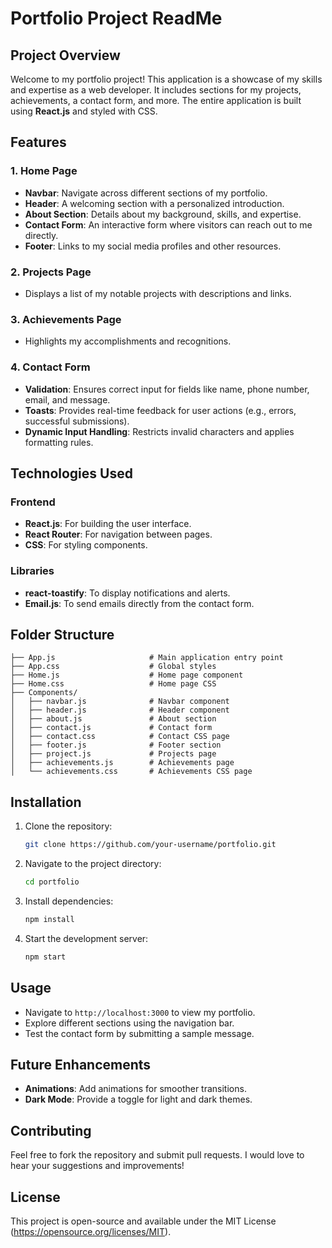 # Portfolio Project ReadMe

## Project Overview
Welcome to my portfolio project! This application is a showcase of my skills and expertise as a web developer. It includes sections for my projects, achievements, a contact form, and more. The entire application is built using **React.js** and styled with CSS.

## Features
### 1. **Home Page**
   - **Navbar**: Navigate across different sections of my portfolio.
   - **Header**: A welcoming section with a personalized introduction.
   - **About Section**: Details about my background, skills, and expertise.
   - **Contact Form**: An interactive form where visitors can reach out to me directly.
   - **Footer**: Links to my social media profiles and other resources.

### 2. **Projects Page**
   - Displays a list of my notable projects with descriptions and links.

### 3. **Achievements Page**
   - Highlights my accomplishments and recognitions.

### 4. **Contact Form**
   - **Validation**: Ensures correct input for fields like name, phone number, email, and message.
   - **Toasts**: Provides real-time feedback for user actions (e.g., errors, successful submissions).
   - **Dynamic Input Handling**: Restricts invalid characters and applies formatting rules.

## Technologies Used
### Frontend
- **React.js**: For building the user interface.
- **React Router**: For navigation between pages.
- **CSS**: For styling components.

### Libraries
- **react-toastify**: To display notifications and alerts.
- **Email.js**: To send emails directly from the contact form.


## Folder Structure
```
├── App.js                     # Main application entry point
├── App.css                    # Global styles
├── Home.js                    # Home page component
├── Home.css                   # Home page CSS
├── Components/
│   ├── navbar.js              # Navbar component
│   ├── header.js              # Header component
│   ├── about.js               # About section
│   ├── contact.js             # Contact form
│   ├── contact.css            # Contact CSS page          
│   ├── footer.js              # Footer section
│   ├── project.js             # Projects page
│   ├── achievements.js        # Achievements page
│   └── achievements.css       # Achievements CSS page
```

## Installation
1. Clone the repository:
   ```bash
   git clone https://github.com/your-username/portfolio.git
   ```
2. Navigate to the project directory:
   ```bash
   cd portfolio
   ```
3. Install dependencies:
   ```bash
   npm install
   ```
4. Start the development server:
   ```bash
   npm start
   ```

## Usage
- Navigate to `http://localhost:3000` to view my portfolio.
- Explore different sections using the navigation bar.
- Test the contact form by submitting a sample message.

## Future Enhancements
- **Animations**: Add animations for smoother transitions.
- **Dark Mode**: Provide a toggle for light and dark themes.

## Contributing
Feel free to fork the repository and submit pull requests. I would love to hear your suggestions and improvements!

## License
This project is open-source and available under the MIT License (https://opensource.org/licenses/MIT).